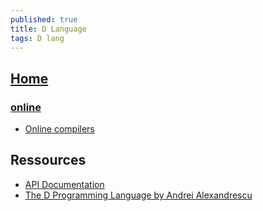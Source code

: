```yaml
---
published: true
title: D Language
tags: D lang
---
```

## [Home](https://dlang.org/)

### [online](https://run.dlang.io/)
- [Online compilers](https://wiki.dlang.org/Online_compilers)

## Ressources
- [API Documentation](https://dlang.org/library/std/stdio/readln.html)
- [The D Programming Language by Andrei Alexandrescu](https://www.oreilly.com/library/view/the-d-programming/9780321659538/ch01.html)
